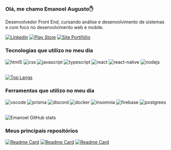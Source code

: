 ### Olá, me chamo Emanoel Augusto✋

Desenvolvedor Front End, cursando análise e desenvolvimento de sistemas e com foco no desenvolvimento web e mobile.

[![Linkedin](https://img.shields.io/badge/LinkedIn-0077B5?style=for-the-badge&logo=linkedin&logoColor=white)](https://www.linkedin.com/in/emanoel-augusto-515915233)
[![Play Store](https://img.shields.io/badge/Google_Play-414141?style=for-the-badge&logo=google-play&logoColor=white)](https://play.google.com/store/apps/dev?id=9001921830894234476)
[![Site Portifólio](https://img.shields.io/website-up-down-green-red/http/monip.org.svg)](https://emanoeledevapps.github.io/)

### Tecnologias que utilizo no meu dia
<div style='display: inline_block, marginTop: -20'>
  <img align='center' alt='html5' src='https://img.shields.io/badge/HTML5-E34F26?style=for-the-badge&logo=html5&logoColor=white'/>
  <img align='center' alt='css' src='https://img.shields.io/badge/CSS-239120?&style=for-the-badge&logo=css3&logoColor=white'/>
  <img align='center' alt='javascript' src='https://img.shields.io/badge/JavaScript-F7DF1E?style=for-the-badge&logo=javascript&logoColor=black'/>
  <img align='center' alt='typescript' src='https://img.shields.io/badge/TypeScript-007ACC?style=for-the-badge&logo=typescript&logoColor=white'/>
  <img align='center' alt='react' src='https://img.shields.io/badge/React-20232A?style=for-the-badge&logo=react&logoColor=61DAFB'/>
  <img align='center' alt='react-native' src='https://img.shields.io/badge/React_Native-20232A?style=for-the-badge&logo=react&logoColor=61DAFB'/>
  <img align='center' alt='nodejs' src='https://img.shields.io/badge/Node.js-43853D?style=for-the-badge&logo=node.js&logoColor=white'/>
</div><br/>

[![Top Langs](https://github-readme-stats.vercel.app/api/top-langs/?username=emanoeledevapps&layout=compact)](https://github.com/anuraghazra/github-readme-stats)

### Ferramentas que utilizo no meu dia
<div style='display: inline_block, marginTop: -20'>
  <img align='center' alt='vscode' src='https://img.shields.io/badge/Visual_Studio_Code-0078D4?style=for-the-badge&logo=visual%20studio%20code&logoColor=white'/>
  <img align='center' alt='prisma' src='https://img.shields.io/badge/Prisma-3982CE?style=for-the-badge&logo=Prisma&logoColor=white'/>
  <img align='center' alt='discord' src='https://img.shields.io/badge/Discord-7289DA?style=for-the-badge&logo=discord&logoColor=white'/>
  <img align='center' alt='docker' src='https://img.shields.io/badge/docker-%230db7ed.svg?style=for-the-badge&logo=docker&logoColor=white'/>
  <img align='center' alt='insomnia' src='https://img.shields.io/badge/Insomnia-black?style=for-the-badge&logo=insomnia&logoColor=5849BE'/>
  <img align='center' alt='firebase' src='https://img.shields.io/badge/Firebase-039BE5?style=for-the-badge&logo=Firebase&logoColor=white'/>
  <img align='center' alt='postgrees' src='https://img.shields.io/badge/postgres-%23316192.svg?style=for-the-badge&logo=postgresql&logoColor=white'/>
</div><br/>

![Emanoel GitHub stats](https://github-readme-stats.vercel.app/api?username=emanoeledevapps&show_icons=true&theme=dracula)

### Meus principais repositórios

[![Readme Card](https://github-readme-stats.vercel.app/api/pin/?username=emanoeledevapps&repo=BuscadorCEP)](https://github.com/emanoeledevapps/BuscadorCEP)
[![Readme Card](https://github-readme-stats.vercel.app/api/pin/?username=emanoeledevapps&repo=scoresbrasil)](https://github.com/emanoeledevapps/scoresbrasil)
[![Readme Card](https://github-readme-stats.vercel.app/api/pin/?username=emanoeledevapps&repo=decodetext)](https://github.com/emanoeledevapps/decodeText)
